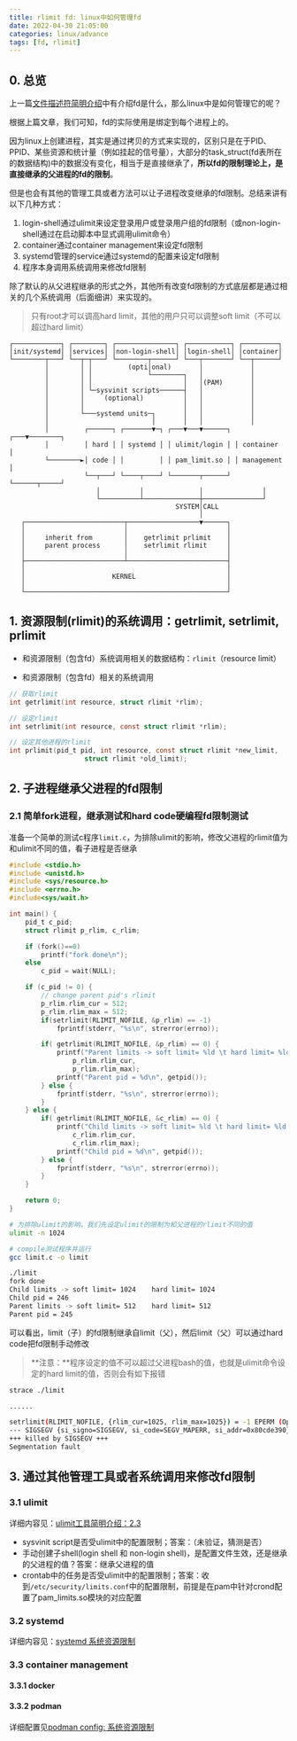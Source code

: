 ```yaml
---
title: rlimit fd: linux中如何管理fd
date: 2022-04-30 21:05:00
categories: linux/advance
tags: [fd, rlimit]
---
```


## 0. 总览
上一篇[文件描述符简明介绍](/linux/advance/rlimit_fd_01_file_descriptor_brief_introduction.html)中有介绍fd是什么，那么linux中是如何管理它的呢？

根据上篇文章，我们可知，fd的实际使用是绑定到每个进程上的。

因为linux上创建进程，其实是通过拷贝的方式来实现的，区别只是在于PID、PPID、某些资源和统计量（例如挂起的信号量），大部分的task_struct(fd表所在的数据结构)中的数据没有变化，相当于是直接继承了，**所以fd的限制理论上，是直接继承的父进程的fd的限制**。

但是也会有其他的管理工具或者方法可以让子进程改变继承的fd限制。总结来讲有以下几种方式：

1. login-shell通过ulimit来设定登录用户或登录用户组的fd限制（或non-login-shell通过在启动脚本中显式调用ulimit命令）
2. container通过container management来设定fd限制
3. systemd管理的service通过systemd的配置来设定fd限制
4. 程序本身调用系统调用来修改fd限制

除了默认的从父进程继承的形式之外，其他所有改变fd限制的方式底层都是通过相关的几个系统调用（后面细讲）来实现的。
> 只有root才可以调高hard limit，其他的用户只可以调整soft limit（不可以超过hard limit）

```
┌────────────┐ ┌────────┐ ┌───────────────┐ ┌───────────┐ ┌─────────┐
│init/systemd│ │services│ │non-login-shell│ │login-shell│ │container│
└────────┬───┘ └──┬─┬───┘ └────────┬──────┘ └───┬───────┘ └──┬──────┘
         │        │ │         (opti│onal)       │            │
         │        │ │              └────────┐   │            │
         │        │ │                       │   │(PAM)       │
         │        │ └─sysvinit scripts──────┤   │            │
         │        │     (optional)          │   │            │
         │        │                         │   │            │
         │        └───systemd units─┐       │   │            │
         │                          │       │   │            │
         │         ┌──────┐ ┌───────▼─┐ ┌───▼───▼──────┐ ┌───▼────────┐
         │         │ hard │ │ systemd │ │ ulimit/login │ │ container  │
         └────────►│ code │ │         │ │ pam_limit.so │ │ management │
                   └──┬───┘ └────┬────┘ └───────┬──────┘ └──────┬─────┘
                      │          │              │               │
                      └──────────┴──────────────┼───────────────┘
                                          SYSTEM│CALL
                                                │
   ┌─────────────────────────┬──────────────────▼──────┐
   │                         │                         │
   │     inherit from        │    getrlimit prlimit    │
   │     parent process      │    setrlimit rlimit     │
   │                         │                         │
   ├─────────────────────────┴─────────────────────────┤
   │                                                   │
   │                      KERNEL                       │
   │                                                   │
   └───────────────────────────────────────────────────┘
```


## 1. 资源限制(rlimit)的系统调用：getrlimit, setrlimit, prlimit
- 和资源限制（包含fd）系统调用相关的数据结构：`rlimit`（resource limit）

- 和资源限制（包含fd）相关的系统调用

``` c
// 获取rlimit
int getrlimit(int resource, struct rlimit *rlim);

// 设定rlimit
int setrlimit(int resource, const struct rlimit *rlim);

// 设定其他进程的rlimit
int prlimit(pid_t pid, int resource, const struct rlimit *new_limit,
                   struct rlimit *old_limit);
```


## 2. 子进程继承父进程的fd限制
### 2.1 简单fork进程，继承测试和hard code硬编程fd限制测试
准备一个简单的测试c程序`limit.c`，为排除ulimit的影响，修改父进程的rlimit值为和ulimit不同的值，看子进程是否继承

``` c
#include <stdio.h>
#include <unistd.h>
#include <sys/resource.h>
#include <errno.h>
#include<sys/wait.h>

int main() {
    pid_t c_pid;
    struct rlimit p_rlim, c_rlim;

    if (fork()==0)
        printf("fork done\n");
    else
        c_pid = wait(NULL);

    if (c_pid != 0) {
        // change parent pid's rlimit
        p_rlim.rlim_cur = 512;
        p_rlim.rlim_max = 512;
        if(setrlimit(RLIMIT_NOFILE, &p_rlim) == -1)
            fprintf(stderr, "%s\n", strerror(errno));

        if( getrlimit(RLIMIT_NOFILE, &p_rlim) == 0) {
            printf("Parent limits -> soft limit= %ld \t hard limit= %ld \n",
                p_rlim.rlim_cur, 
                p_rlim.rlim_max);
            printf("Parent pid = %d\n", getpid());
        } else {
            fprintf(stderr, "%s\n", strerror(errno));
        }
    } else {
        if( getrlimit(RLIMIT_NOFILE, &c_rlim) == 0) {
            printf("Child limits -> soft limit= %ld \t hard limit= %ld \n",
                c_rlim.rlim_cur, 
                c_rlim.rlim_max);
            printf("Child pid = %d\n", getpid());
        } else {
            fprintf(stderr, "%s\n", strerror(errno));
        }
    }

    return 0;
}
```

``` bash
# 为排除ulimit的影响，我们先设定ulimit的限制为和父进程的rlimit不同的值
ulimit -n 1024

# compile测试程序并运行
gcc limit.c -o limit

./limit
fork done
Child limits -> soft limit= 1024    hard limit= 1024 
Child pid = 246
Parent limits -> soft limit= 512    hard limit= 512 
Parent pid = 245
```
可以看出，limit（子）的fd限制继承自limit（父），然后limit（父）可以通过hard code把fd限制手动修改

> **注意：**程序设定的值不可以超过父进程bash的值，也就是ulimit命令设定的hard limit的值，否则会有如下报错
``` bash
strace ./limit

......

setrlimit(RLIMIT_NOFILE, {rlim_cur=1025, rlim_max=1025}) = -1 EPERM (Operation not permitted)
--- SIGSEGV {si_signo=SIGSEGV, si_code=SEGV_MAPERR, si_addr=0x80cde390} ---
+++ killed by SIGSEGV +++
Segmentation fault
```

## 3. 通过其他管理工具或者系统调用来修改fd限制
### 3.1 ulimit
详细内容见：[ulimit工具简明介绍：2.3](/linux/advance/rlimit_ulimit_01_introduce.html)
- sysvinit script是否受ulimit中的配置限制；答案：（未验证，猜测是否）
- 手动创建子shell(login shell 和 non-login shell)，是配置文件生效，还是继承的父进程的值？答案：继承父进程的值
- crontab中的任务是否受ulimit中的配置限制；答案：收到`/etc/security/limits.conf`中的配置限制，前提是在pam中针对crond配置了pam_limits.so模块的对应配置

### 3.2 systemd
详细内容见：[systemd 系统资源限制](/linux/advance/systemd_00_00_rlimit_settings.html)

### 3.3 container management
#### 3.3.1 docker
#### 3.3.2 podman
详细配置见[podman config: 系统资源限制](/virtualization/container/podman_config_00_rlimit.html)